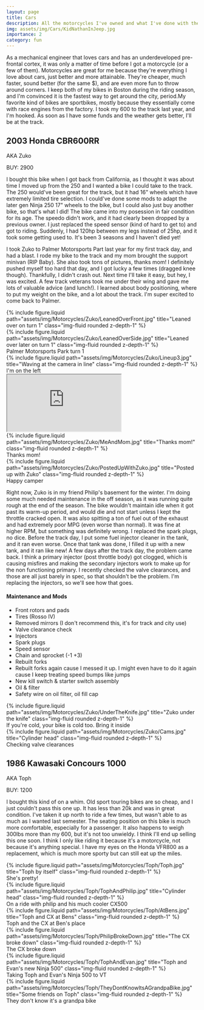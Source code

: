 ```yaml
---
layout: page
title: Cars
description: All the motorcycles I've owned and what I've done with them
img: assets/img/Cars/KidNathanInJeep.jpg
importance: 2
category: fun
---
```


As a mechanical engineer that loves cars and has an underdeveloped pre-frontal cortex, it was only a matter of time before I got a motorcycle (or a few of them). Motorcycles are great for me because they're everything I love about cars, just better and more attainable. They're cheaper, much faster, sound better (for the same $), and are even more fun to throw around corners. I keep both of my bikes in Boston during the riding season, and I'm convinced it is the fastest way to get around the city, period.My favorite kind of bikes are sportbikes, mostly because they essentially come with race engines from the factory. I took my 600 to the track last year, and I'm hooked. As soon as I have some funds and the weather gets better, I'll be at the track. 

## 2003 Honda CBR600RR
AKA Zuko

BUY: 2900

I bought this bike when I got back from California, as I thought it was about time I moved up from the 250 and I wanted a bike I could take to the track. The 250 would've been great for the track, but it had 16" wheels which have extremely limited tire selection. I could've done some mods to adapt the later gen Ninja 250 17" wheels to the bike, but I could also just buy another bike, so that's what I did! The bike came into my posession in fair condition for its age. The speedo didn't work, and it had clearly been dropped by a previous owner. I just replaced the speed sensor (kind of hard to get to) and got to riding. Suddenly, I had 120hp between my legs instead of 25hp, and it took some getting used to. It's been 3 seasons and I haven't died yet!

I took Zuko to Palmer Motorsports Part last year for my first track day, and had a blast. I rode my bike to the track and my mom brought the support minivan (RIP Baby). She also took tons of pictures, thanks mom! I definitely pushed myself too hard that day, and I got lucky a few times (dragged knee though).  Thankfully, I didn't crash out. Next time I'll take it easy, but hey, I was excited. A few track veterans took me under their wing and gave me lots of valuable advice (and lunch!). I learned about body positioning, where to put my weight on the bike, and a lot about the track. I'm super excited to come back to Palmer.

<div class="row">
    <div class="col-sm-5 mt-3 mt-md-0">
        {% include figure.liquid path="assets/img/Motorcycles/Zuko/LeanedOverFront.jpg" title="Leaned over on turn 1" class="img-fluid rounded z-depth-1" %}
    </div>
    <div class="col-sm-7 mt-3 mt-md-0">
        {% include figure.liquid path="assets/img/Motorcycles/Zuko/LeanedOverSide.jpg" title="Leaned over later on turn 1" class="img-fluid rounded z-depth-1" %}
    </div>
</div>
<div class="caption">
    Palmer Motorsports Park turn 1
</div>

<div class="row">
    <div class="col-sm mt-3 mt-md-0">
        {% include figure.liquid path="assets/img/Motorcycles/Zuko/Lineup3.jpg" title="Waving at the camera in line" class="img-fluid rounded z-depth-1" %}
        <div class="caption">
            I'm on the left
        </div>
    </div>
    <div class="col-sm mt-3 mt-md-0">
        <div class="embed-responsive embed-responsive-16by9">
            <iframe class="embed-responsive-item" src="https://www.youtube.com/embed/cVWyxna5KD8?si=IxOgaNBaYRaIoHKW" allowfullscreen></iframe>
        </div>
    </div>
</div>

<div class="row">
    <div class="col-sm-5 mt-3 mt-md-0">
        {% include figure.liquid path="assets/img/Motorcycles/Zuko/MeAndMom.jpg" title="Thanks mom!" class="img-fluid rounded z-depth-1" %}
        <div class="caption">
            Thanks mom!
        </div>
    </div>
    <div class="col-sm-7 mt-3 mt-md-0">
        {% include figure.liquid path="assets/img/Motorcycles/Zuko/PostedUpWithZuko.jpg" title="Posted up with Zuko" class="img-fluid rounded z-depth-1" %}
        <div class="caption">
            Happy camper
        </div>
    </div>
</div>

Right now, Zuko is in my friend Philip's basement for the winter. I'm doing some much needed maintenance in the off season, as it was running quite rough at the end of the season. The bike wouldn't maintain idle when it got past its warm-up period, and would die and not start unless I kept the throttle cracked open. It was also spitting a ton of fuel out of the exhaust and had extremely poor MPG (even worse than normal). It was fine at higher RPM, but something was definitely wrong. I replaced the spark plugs, no dice. Before the track day, I put some fuel injector cleaner in the tank, and it ran even worse. Once that tank was done, I filled it up with a new tank, and it ran like new! A few days after the track day, the problem came back. I think a primary injector (post throttle body) got clogged, which is causing misfires and making the secondary injectors work to make up for the non functioning primary. I recently checked the valve clearances, and those are all just barely in spec, so that shouldn't be the problem. I'm replacing the injectors, so we'll see how that goes.

#### Maintenance and Mods
- Front rotors and pads
- Tires (Rosso IV)
- Removed mirrors (I don't recommend this, it's for track and city use)
- Valve clearance check
- Injectors
- Spark plugs
- Speed sensor
- Chain and sprocket (-1 +3)
- Rebuilt forks
- Rebuilt forks again cause I messed it up. I might even have to do it again cause I keep treating speed bumps like jumps
- New kill switch & starter switch assembly
- Oil & filter
- Safety wire on oil filter, oil fill cap

<div class="row">
    <div class="col-sm-5 mt-3 mt-md-0">
        {% include figure.liquid path="assets/img/Motorcycles/Zuko/UnderTheKnife.jpg" title="Zuko under the knife" class="img-fluid rounded z-depth-1" %}
        <div class="caption">
            If you're cold, your bike is cold too. Bring it inside
        </div>
    </div>
    <div class="col-sm-7 mt-3 mt-md-0">
        {% include figure.liquid path="assets/img/Motorcycles/Zuko/Cams.jpg" title="Cylinder head" class="img-fluid rounded z-depth-1" %}
        <div class="caption">
            Checking valve clearances
        </div>
    </div>
</div>

## 1986 Kawasaki Concours 1000
AKA Toph

BUY: 1200

I bought this kind of on a whim. Old sport touring bikes are so cheap, and I just couldn't pass this one up. It has less than 20k and was in great condition. I've taken it up north to ride a few times, but wasn't able to as much as I wanted last semester. The seating position on this bike is much more comfortable, especially for a passenger. It also happens to weigh 300lbs more than my 600, but it's not too unwieldy. I think I'll end up selling this one soon. I think I only like riding it because it's a motorcycle, not because it's anything special. I have my eyes on the Honda VFR800 as a replacement, which is much more sporty but can still eat up the miles.

<div class="row">
    <div class="col-sm mt-3 mt-md-0">
        {% include figure.liquid path="assets/img/Motorcycles/Toph/Toph.jpg" title="Toph by itself" class="img-fluid rounded z-depth-1" %}
        <div class="caption">
            She's pretty!
        </div>
    </div>
    <div class="col-sm mt-3 mt-md-0">
        {% include figure.liquid path="assets/img/Motorcycles/Toph/TophAndPhilip.jpg" title="Cylinder head" class="img-fluid rounded z-depth-1" %}
        <div class="caption">
            On a ride with philip and his much cooler CX500
        </div>
    </div>
</div>

<div class="row">
    <div class="col-sm mt-3 mt-md-0">
        {% include figure.liquid path="assets/img/Motorcycles/Toph/AtBens.jpg" title="Toph and CX at Bens" class="img-fluid rounded z-depth-1" %}
        <div class="caption">
            Toph and the CX at Ben's place
        </div>
    </div>
    <div class="col-sm mt-3 mt-md-0">
        {% include figure.liquid path="assets/img/Motorcycles/Toph/PhilipBrokeDown.jpg" title="The CX broke down" class="img-fluid rounded z-depth-1" %}
        <div class="caption">
            The CX broke down
        </div>
    </div>
</div>

<div class="row">
    <div class="col-sm mt-3 mt-md-0">
        {% include figure.liquid path="assets/img/Motorcycles/Toph/TophAndEvan.jpg" title="Toph and Evan's new Ninja 500" class="img-fluid rounded z-depth-1" %}
        <div class="caption">
            Taking Toph and Evan's Ninja 500 to VT
        </div>
    </div>
    <div class="col-sm mt-3 mt-md-0">
        {% include figure.liquid path="assets/img/Motorcycles/Toph/TheyDontKnowItsAGrandpaBike.jpg" title="Some friends on Toph" class="img-fluid rounded z-depth-1" %}
        <div class="caption">
            They don't know it's a grandpa bike
        </div>
    </div>
</div>